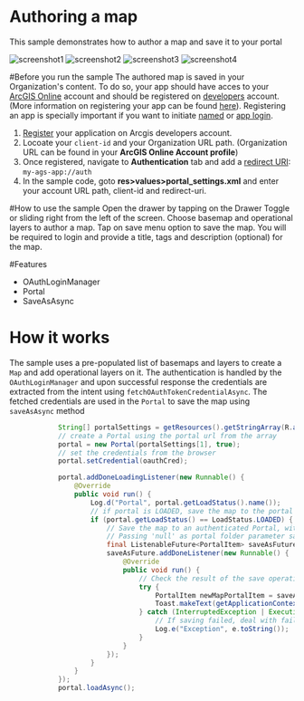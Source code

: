 # Authoring a map
This sample demonstrates how to author a map and save it to your portal

![screenshot1](https://cloud.githubusercontent.com/assets/12448081/16025921/69544758-317f-11e6-9417-de4d561064bf.png) ![screenshot2](https://cloud.githubusercontent.com/assets/12448081/16025943/89f2ff7c-317f-11e6-9063-82dd7139458e.png)
![screenshot3](https://cloud.githubusercontent.com/assets/12448081/16026079/93dbfaa6-3180-11e6-9a89-9e1513dff881.png) ![screenshot4](https://cloud.githubusercontent.com/assets/12448081/16026092/a463059a-3180-11e6-84a6-6814515f3287.png)


#Before you run the sample
The authored map is saved in your Organization's content. To do so, your app should have acces to your [ArcGIS Online](https://www.arcgis.com/) account and should be registered on [developers](https://developers.arcgis.com/) account. (More information on registering your app can be found [here](http://doc.arcgis.com/en/arcgis-online/share-maps/add-items.htm#REG_APP)). Registering an app is specially important if you want to initiate [named](https://developers.arcgis.com/authentication/signing-in-arcgis-online-users/) or [app login](https://developers.arcgis.com/authentication/accessing-arcgis-online-services/).

1. [Register](https://developers.arcgis.com/applications/#/new/) your application on Arcgis developers account.
2. Locoate your ```client-id``` and your Organization URL path. (Organization URL can be found in your **ArcGIS Online Account profile**)
3. Once registered, navigate to **Authentication** tab and add a [redirect URI](https://developers.arcgis.com/authentication/mobile-and-native-user-logins/#with-a-custom-redirect-uri): `my-ags-app://auth`
4. In the sample code, goto **res>values>portal_settings.xml** and enter your account URL path, client-id and redirect-uri.

#How to use the sample
Open the drawer by tapping on the Drawer Toggle or sliding right from the left of the screen. Choose basemap and operational layers to author a map. Tap on save menu option to save the map. You will be required to login and provide a title, tags and description (optional) for the map.

#Features

* OAuthLoginManager
* Portal
* SaveAsAsync

# How it works

The sample uses a pre-populated list of basemaps and layers to create a ```Map``` and add operational layers on it. The authentication is handled by the ```OAuthLoginManager``` and upon successful response the credentials are extracted from the intent using ```fetchOAuthTokenCredentialAsync```. The fetched credentials are used in the ```Portal``` to save the map using ```saveAsAsync``` method

```java
            String[] portalSettings = getResources().getStringArray(R.array.portal);
            // create a Portal using the portal url from the array
            portal = new Portal(portalSettings[1], true);
            // set the credentials from the browser
            portal.setCredential(oauthCred);

            portal.addDoneLoadingListener(new Runnable() {
                @Override
                public void run() {
                    Log.d("Portal", portal.getLoadStatus().name());
                    // if portal is LOADED, save the map to the portal
                    if (portal.getLoadStatus() == LoadStatus.LOADED) {
                        // Save the map to an authenticated Portal, with specified title, tags, description, and thumbnail.
                        // Passing 'null' as portal folder parameter saves this to users root folder.
                        final ListenableFuture<PortalItem> saveAsFuture = MainActivity.mMap.saveAsAsync(portal, null, mTitle, mTagsList, mDescription, null);
                        saveAsFuture.addDoneListener(new Runnable() {
                            @Override
                            public void run() {
                                // Check the result of the save operation.
                                try {
                                    PortalItem newMapPortalItem = saveAsFuture.get();
                                    Toast.makeText(getApplicationContext(), getString(R.string.map_successful), Toast.LENGTH_SHORT).show();
                                } catch (InterruptedException | ExecutionException e) {
                                    // If saving failed, deal with failure depending on the cause...
                                    Log.e("Exception", e.toString());
                                }
                            }
                        });
                    }
                }
            });
            portal.loadAsync();
```
